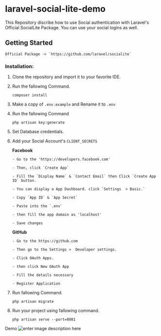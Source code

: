 
# laravel-social-lite-demo

This Repository discribe how to use Social authentication with Laravel's Official SocialLite Package. You can use your social logins as well.

 ## Getting Started

    Official Package -> `https://github.com/laravel/socialite`
    
### Installation:

1. Clone the repository and import it to your favorite IDE.
2. Run the fallowing Command.
		

    `composer install`

3. Make a copy of `.env.example` and Rename it to `.env`
4. Run the fallowing Command
		

    `php artisan key:generate`

5. Set Database credentials.

6. Add your Social Account's `CLIENT_SECRETS`

     **Facebook** 
     
       - Go to the 'https://developers.facebook.com'

       - Then, click `Create App`
       
       - Fill the `Display Name` & `Contact Email` then Click `Create App ID` button.
       
       - You can display a App Dashboard. click `Settings  > Basic.`
       
       - Copy `App ID` & `App Secret`
       
       - Paste into the `.env`
      
       - then fill the app domain as 'localhost'
       
       - Save changes

     **GitHub**
     
       - Go to the https://github.com
       
       - Then go to the Settings >  Developer settings.
       
       - Click OAuth Apps.
       
       - then click New OAuth App
       
       - Fill the details necessary
       
       - Register Application
       
       
7. Run fallowing Command.
		

    `php artisan migrate`

8. Run your project using fallowing command.
		

    `php artisan serve --port=8081`

Demo
    ![enter image description here](https://photos.app.goo.gl/UTeS1b2dscCy7mch9)



